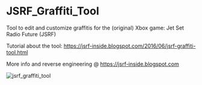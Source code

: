 # JSRF_Graffiti_Tool
Tool to edit and customize graffitis for the (original) Xbox game: Jet Set Radio Future (JSRF)

Tutorial about the tool: https://jsrf-inside.blogspot.com/2016/06/jsrf-graffiti-tool.html

More info and reverse engineering @ https://jsrf-inside.blogspot.com

![jsrf_graffiti_tool](https://user-images.githubusercontent.com/39770445/226130689-99c5a028-0f3c-4f1d-b85a-ecd48108eef9.jpg)
